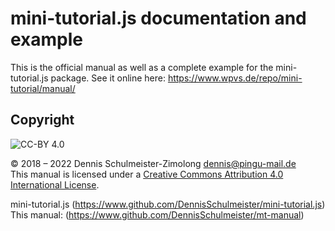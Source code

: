 mini-tutorial.js documentation and example
==========================================

This is the official manual as well as a complete example for the mini-tutorial.js
package. See it online here: https://www.wpvs.de/repo/mini-tutorial/manual/

Copyright
---------

![CC-BY 4.0](https://licensebuttons.net/l/by/4.0/88x31.png)

© 2018 – 2022 Dennis Schulmeister-Zimolong <dennis@pingu-mail.de> <br/>
This manual is licensed under a
[Creative Commons Attribution 4.0 International License](https://creativecommons.org/licenses/by/4.0/).

mini-tutorial.js (https://www.github.com/DennisSchulmeister/mini-tutorial.js) <br/>
This manual: (https://www.github.com/DennisSchulmeister/mt-manual)
